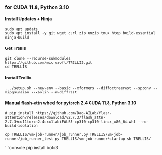 ### for CUDA 11.8, Python 3.10

#### Install Updates + Ninja
```console
sudo apt update 
sudo apt install -y git wget curl zip unzip tmux htop build-essential ninja-build
```

#### Get Trellis
```console
git clone --recurse-submodules https://github.com/microsoft/TRELLIS.git
cd TRELLIS
```

#### Install Trellis
```console
. ./setup.sh --new-env --basic --xformers --diffoctreerast --spconv --mipgaussian --kaolin --nvdiffrast
```

#### Manual flash-attn wheel for pytorch 2.4  CUDA 11.8, Python 3.10
```console
# pip install https://github.com/Dao-AILab/flash-attention/releases/download/v2.7.3/flash_attn-2.7.3+cu11torch2.4cxx11abiFALSE-cp310-cp310-linux_x86_64.whl --no-build-isolation
```

```console (from root)
cp TRELLIS/vm-job-runner/job_runner.py TRELLIS/vm-job-runner/job_runner_test.py TRELLIS/vm-job-runner/startup.sh TRELLIS/
```

´´´console
pip install boto3
```
